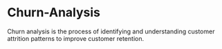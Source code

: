 # Churn-Analysis
Churn analysis is the process of identifying and understanding customer attrition patterns to improve customer retention.
